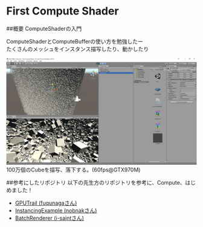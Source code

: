 # First Compute Shader

##概要
ComputeShaderの入門

ComputeShaderとComputeBufferの使い方を勉強したー  
たくさんのメッシュをインスタンス描写したり、動かしたり

![screenshot](./img.jpg)
100万個のCubeを描写、落下する。(60fps@GTX970M)

##参考にしたリポジトリ
以下の先生方のリポジトリを参考に、Compute、はじめました！

- [GPUTrail (fuqunagaさん)](https://github.com/fuqunaga/GPUTrail)
- [InstancingExample (nobnakさん)](https://github.com/nobnak/InstancingExampleUnity)
- [BatchRenderer (i-saintさん)](https://github.com/i-saint/BatchRenderer)

